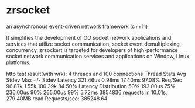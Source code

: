 # zrsocket
an asynchronous event-driven network framework (c++11)

It simplifies the development of OO socket network applications and services that utilize socket communication, 
socket event demultiplexing, concurrency. 
zrsockert is targeted for developers of high-performance socket network communication services 
and applications on Window, Linux platforms.

http test result(with wrk):
          4 threads and 100 connections
          Thread Stats   Avg      Stdev     Max   +/- Stdev
            Latency   321.46us    0.98ms  17.40ms   97.08%
            Req/Sec    96.87k     1.55k  100.39k    84.50%
          Latency Distribution
             50%  193.00us
             75%  236.00us
             90%  265.00us
             99%    5.72ms
          3854836 requests in 10.01s, 279.40MB read
        Requests/sec: 385248.64
